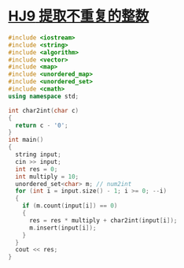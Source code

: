 # [**HJ9** **提取不重复的整数**](https://www.nowcoder.com/practice/253986e66d114d378ae8de2e6c4577c1?tpId=37&tqId=21232&rp=1&ru=/ta/huawei&qru=/ta/huawei&difficulty=&judgeStatus=&tags=/question-ranking)



```c++
#include <iostream>
#include <string>
#include <algorithm>
#include <vector>
#include <map>
#include <unordered_map>
#include <unordered_set>
#include <cmath>
using namespace std;

int char2int(char c)
{
  return c - '0';
}
int main()
{
  string input;
  cin >> input;
  int res = 0;
  int multiply = 10;
  unordered_set<char> m; // num2int
  for (int i = input.size() - 1; i >= 0; --i)
  {
    if (m.count(input[i]) == 0)
    {
      res = res * multiply + char2int(input[i]);
      m.insert(input[i]);
    }
  }
  cout << res;
}
```

